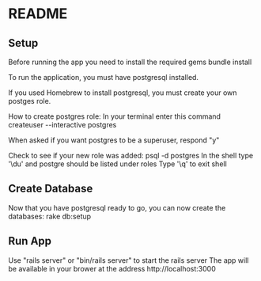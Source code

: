 # README

## Setup
Before running the app you need to install the required gems
  bundle install

To run the application, you must have postgresql installed.

If you used Homebrew to install postgresql, you must create your own postges role.

How to create postgres role:
In your terminal enter this command
  createuser --interactive postgres

When asked if you want postgres to be a superuser, respond "y"

Check to see if your new role was added:
  psql -d postgres
  In the shell type '\du' and postgre should be listed under roles
  Type '\q' to exit shell

## Create Database
Now that you have postgresql ready to go, you can now create the databases:
  rake db:setup

## Run App
Use "rails server" or "bin/rails server" to start the rails server
The app will be available in your brower at the address http://localhost:3000
